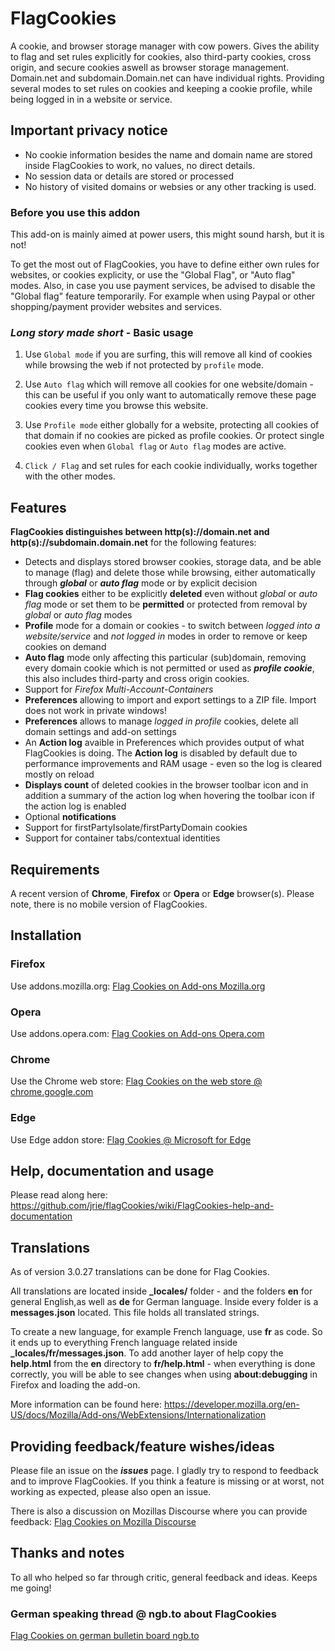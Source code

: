 # FlagCookies

A cookie, and browser storage manager with cow powers.
Gives the ability to flag and set rules explicitly for cookies, also third-party cookies, cross origin, and secure cookies aswell as browser storage management.
Domain.net and subdomain.Domain.net can have individual rights. Providing several modes to set rules on cookies and keeping a cookie profile, while being logged in in a website or service.

## Important privacy notice
- No cookie information besides the name and domain name are stored inside FlagCookies to work, no values, no direct details.
- No session data or details are stored or processed
- No history of visited domains or websies or any other tracking is used.

### Before you use this addon
This add-on is mainly aimed at power users, this might sound harsh, but it is not!

To get the most out of FlagCookies, you have to define either own rules for websites, or cookies explicity, or use the "Global Flag", or "Auto flag" modes.
Also, in case you use payment services, be advised to disable the "Global flag" feature temporarily. For example when using Paypal or other shopping/payment provider websites and services.

### *Long story made short* - Basic usage
1) Use `Global mode` if you are surfing, this will remove all kind of cookies while browsing the web if not protected by `profile` mode.

2) Use `Auto flag` which will remove all cookies for one website/domain - this can be useful if you only want to automatically remove these page cookies every time you browse this website.
3) Use `Profile mode` either globally for a website, protecting all cookies of that domain if no cookies are picked as profile cookies. Or protect single cookies even when `Global flag` or `Auto flag` modes are active.

4) `Click / Flag` and set rules for each cookie individually, works together with the other modes.

## Features

**FlagCookies distinguishes between http(s)://domain.net and http(s)://subdomain.domain.net** for the following features:

* Detects and displays stored browser cookies, storage data, and be able to manage (flag) and delete those while browsing, either automatically through ***global*** or ***auto flag*** mode or by explicit decision
* **Flag cookies** either to be explicitly **deleted** even without *global* or *auto flag* mode or set them to be **permitted** or protected from removal by *global* or *auto flag* modes
* **Profile** mode for a domain or cookies - to switch between *logged into a website/service* and *not logged in* modes in order to remove or keep cookies on demand
* **Auto flag** mode only affecting this particular (sub)domain, removing every domain cookie which is not permitted or used as ***profile cookie***, this also includes third-party and cross origin cookies.
* Support for *Firefox Multi-Account-Containers*
* **Preferences** allowing to import and export settings to a ZIP file. Import does not work in private windows!
* **Preferences** allows to manage *logged in profile* cookies, delete all domain settings and add-on settings
* An **Action log** avaible in Preferences which provides output of what FlagCookies is doing. The **Action log** is disabled by default due to performance improvements and RAM usage - even so the log is cleared mostly on reload
* **Displays count** of deleted cookies in the browser toolbar icon and in addition a summary of the action log when hovering the toolbar icon if the action log is enabled
* Optional **notifications**
* Support for firstPartyIsolate/firstPartyDomain cookies
* Support for container tabs/contextual identities

## Requirements

A recent version of **Chrome**, **Firefox** or **Opera** or **Edge** browser(s). Please note, there is no mobile version of FlagCookies.


## Installation

### Firefox
Use addons.mozilla.org: [Flag Cookies on Add-ons Mozilla.org](https://addons.mozilla.org/en-US/firefox/addon/flag-cookies/)

### Opera
Use addons.opera.com: [Flag Cookies on Add-ons Opera.com](https://addons.opera.com/en/extensions/details/flag-cookies/) 

### Chrome
Use the Chrome web store: [Flag Cookies on the web store @ chrome.google.com](https://chrome.google.com/webstore/detail/flag-cookies/phcaemipbgodliopfijmcmlbdhpkbndb) 

### Edge
Use Edge addon store: [Flag Cookies @ Microsoft for Edge](https://microsoftedge.microsoft.com/addons/detail/flag-cookies/jonbmefahinfgmdoedhahcohlbmonhkb)

## Help, documentation and usage
Please read along here: https://github.com/jrie/flagCookies/wiki/FlagCookies-help-and-documentation

## Translations
As of version 3.0.27 translations can be done for Flag Cookies.

All translations are located inside **\_locales/** folder - and the folders **en** for general English,as well as **de** for German language. Inside every folder is a **messages.json** located. This file holds all translated strings.

To create a new language, for example French language, use **fr** as code. So it ends up to everything French language related inside **\_locales/fr/messages.json**. To add another layer of help copy the **help.html** from the **en** directory to **fr/help.html** - when everything is done correctly, you will be able to see changes when using **about:debugging** in Firefox and loading the add-on.

More information can be found here: https://developer.mozilla.org/en-US/docs/Mozilla/Add-ons/WebExtensions/Internationalization


## Providing feedback/feature wishes/ideas
Please file an issue on the ***issues*** page. I gladly try to respond to feedback and to improve FlagCookies. If you think a feature is missing or at worst, not working as expected, please also open an issue.

There is also a discussion on Mozillas Discourse where you can provide feedback: [Flag Cookies on Mozilla Discourse](https://discourse.mozilla.org/t/support-flag-cookies-flagcookies-a-new-not-yet-another-cookie-cleaner-manager/31220)

## Thanks and notes

To all who helped so far through critic, general feedback and ideas. Keeps me going!

### German speaking thread @ ngb.to about FlagCookies
[Flag Cookies on german bulletin board ngb.to](https://ngb.to/threads/32496-Firefox-Addon-FlagCookies)
